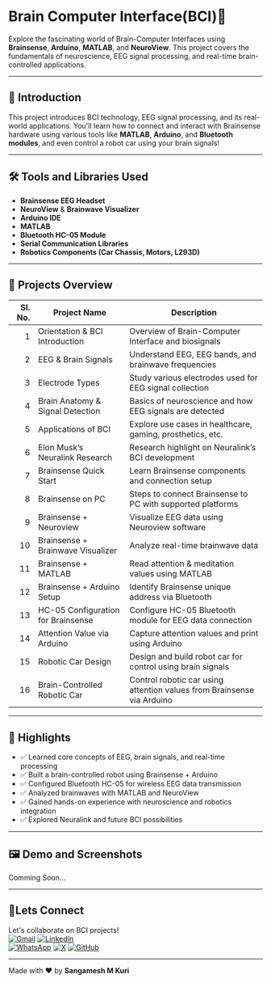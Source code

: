 # Brain Computer Interface(BCI)🧠

Explore the fascinating world of Brain-Computer Interfaces using **Brainsense**, **Arduino**, **MATLAB**, and **NeuroView**. This project covers the fundamentals of neuroscience, EEG signal processing, and real-time brain-controlled applications.

---

## 📌 Introduction

This project introduces BCI technology, EEG signal processing, and its real-world applications. You'll learn how to connect and interact with Brainsense hardware using various tools like **MATLAB**, **Arduino**, and **Bluetooth modules**, and even control a robot car using your brain signals!

---

## 🛠️ Tools and Libraries Used

- **Brainsense EEG Headset**
- **NeuroView** & **Brainwave Visualizer**
- **Arduino IDE**
- **MATLAB**
- **Bluetooth HC-05 Module**
- **Serial Communication Libraries**
- **Robotics Components (Car Chassis, Motors, L293D)**

---

## 📁 Projects Overview

| Sl. No. | Project Name                                | Description                                                                 |
|--------:|---------------------------------------------|-----------------------------------------------------------------------------|
| 1       | Orientation & BCI Introduction              | Overview of Brain-Computer Interface and biosignals                        |
| 2       | EEG & Brain Signals                         | Understand EEG, EEG bands, and brainwave frequencies                        |
| 3       | Electrode Types                             | Study various electrodes used for EEG signal collection                     |
| 4       | Brain Anatomy & Signal Detection            | Basics of neuroscience and how EEG signals are detected                     |
| 5       | Applications of BCI                         | Explore use cases in healthcare, gaming, prosthetics, etc.                 |
| 6       | Elon Musk’s Neuralink Research              | Research highlight on Neuralink’s BCI development                          |
| 7       | Brainsense Quick Start                      | Learn Brainsense components and connection setup                           |
| 8       | Brainsense on PC                            | Steps to connect Brainsense to PC with supported platforms                 |
| 9       | Brainsense + Neuroview                     | Visualize EEG data using Neuroview software                                |
| 10      | Brainsense + Brainwave Visualizer           | Analyze real-time brainwave data                                           |
| 11      | Brainsense + MATLAB                         | Read attention & meditation values using MATLAB                            |
| 12      | Brainsense + Arduino Setup                  | Identify Brainsense unique address via Bluetooth                           |
| 13      | HC-05 Configuration for Brainsense          | Configure HC-05 Bluetooth module for EEG data connection                   |
| 14      | Attention Value via Arduino                 | Capture attention values and print using Arduino                           |
| 15      | Robotic Car Design                          | Design and build robot car for control using brain signals                 |
| 16      | Brain-Controlled Robotic Car                | Control robotic car using attention values from Brainsense via Arduino     |

---

## 🌟 Highlights

- ✅ Learned core concepts of EEG, brain signals, and real-time processing  
- ✅ Built a brain-controlled robot using Brainsense + Arduino  
- ✅ Configured Bluetooth HC-05 for wireless EEG data transmission  
- ✅ Analyzed brainwaves with MATLAB and NeuroView  
- ✅ Gained hands-on experience with neuroscience and robotics integration  
- ✅ Explored Neuralink and future BCI possibilities  

---

## 🖼️ Demo and Screenshots

Comming Soon...


---

## 🤝Lets Connect  
Let's collaborate on BCI projects!  
[![Gmail](https://img.shields.io/badge/Gmail-Email%20Me-red?style=for-the-badge&logo=gmail)](mailto:sangameshmkuri94@gmail.com)
[![LinkedIn](https://img.shields.io/badge/LinkedIn-Sangamesh_M_Kuri-blue)](https://www.linkedin.com/in/sangamesh-m-kuri-034682366)  
[![WhatsApp](https://img.shields.io/badge/WhatsApp-Chat%20with%20me-25D366?style=for-the-badge&logo=whatsapp&logoColor=white)](https://wa.me/917019880436)
[![X](https://img.shields.io/badge/X-Follow%20me-000000?style=for-the-badge&logo=twitter)](https://x.com/Sangameshkuri94)
[![GitHub](https://img.shields.io/badge/GitHub-Follow-lightgrey)](https://github.com/Sangamesh-star)  

---
Made with ❤️ by **Sangamesh M Kuri**  

